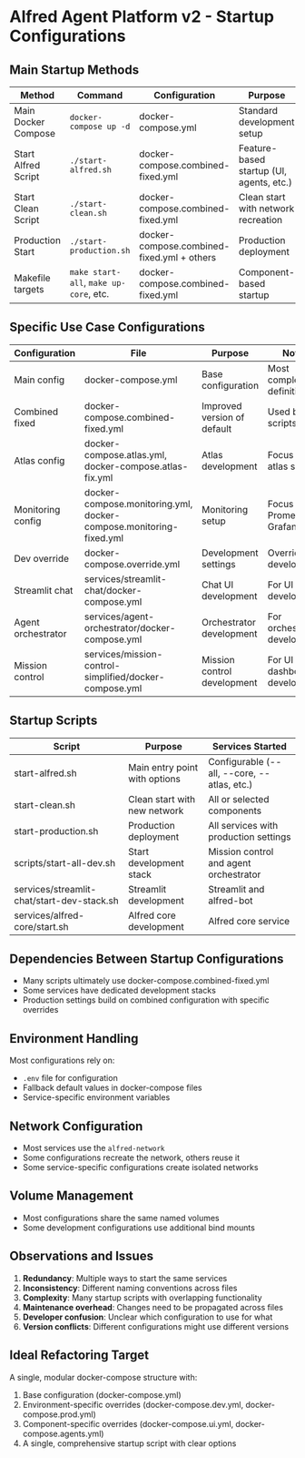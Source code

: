 # Alfred Agent Platform v2 - Startup Configurations

## Main Startup Methods

| Method | Command | Configuration | Purpose |
|--------|---------|---------------|---------|
| Main Docker Compose | `docker-compose up -d` | docker-compose.yml | Standard development setup |
| Start Alfred Script | `./start-alfred.sh` | docker-compose.combined-fixed.yml | Feature-based startup (UI, agents, etc.) |
| Start Clean Script | `./start-clean.sh` | docker-compose.combined-fixed.yml | Clean start with network recreation |
| Production Start | `./start-production.sh` | docker-compose.combined-fixed.yml + others | Production deployment |
| Makefile targets | `make start-all`, `make up-core`, etc. | docker-compose.combined-fixed.yml | Component-based startup |

## Specific Use Case Configurations

| Configuration | File | Purpose | Notes |
|---------------|------|---------|-------|
| Main config | docker-compose.yml | Base configuration | Most complete definition |
| Combined fixed | docker-compose.combined-fixed.yml | Improved version of default | Used by scripts |
| Atlas config | docker-compose.atlas.yml, docker-compose.atlas-fix.yml | Atlas development | Focus on the atlas service |
| Monitoring config | docker-compose.monitoring.yml, docker-compose.monitoring-fixed.yml | Monitoring setup | Focus on Prometheus, Grafana |
| Dev override | docker-compose.override.yml | Development settings | Override for development |
| Streamlit chat | services/streamlit-chat/docker-compose.yml | Chat UI development | For UI development |
| Agent orchestrator | services/agent-orchestrator/docker-compose.yml | Orchestrator development | For orchestrator development |
| Mission control | services/mission-control-simplified/docker-compose.yml | Mission control development | For UI dashboard development |

## Startup Scripts

| Script | Purpose | Services Started |
|--------|---------|------------------|
| start-alfred.sh | Main entry point with options | Configurable (--all, --core, --atlas, etc.) |
| start-clean.sh | Clean start with new network | All or selected components |
| start-production.sh | Production deployment | All services with production settings |
| scripts/start-all-dev.sh | Start development stack | Mission control and agent orchestrator |
| services/streamlit-chat/start-dev-stack.sh | Streamlit development | Streamlit and alfred-bot |
| services/alfred-core/start.sh | Alfred core development | Alfred core service |

## Dependencies Between Startup Configurations

- Many scripts ultimately use docker-compose.combined-fixed.yml
- Some services have dedicated development stacks
- Production settings build on combined configuration with specific overrides

## Environment Handling

Most configurations rely on:
- `.env` file for configuration
- Fallback default values in docker-compose files
- Service-specific environment variables

## Network Configuration

- Most services use the `alfred-network`
- Some configurations recreate the network, others reuse it
- Some service-specific configurations create isolated networks

## Volume Management

- Most configurations share the same named volumes
- Some development configurations use additional bind mounts

## Observations and Issues

1. **Redundancy**: Multiple ways to start the same services
2. **Inconsistency**: Different naming conventions across files
3. **Complexity**: Many startup scripts with overlapping functionality
4. **Maintenance overhead**: Changes need to be propagated across files
5. **Developer confusion**: Unclear which configuration to use for what
6. **Version conflicts**: Different configurations might use different versions

## Ideal Refactoring Target

A single, modular docker-compose structure with:
1. Base configuration (docker-compose.yml)
2. Environment-specific overrides (docker-compose.dev.yml, docker-compose.prod.yml)
3. Component-specific overrides (docker-compose.ui.yml, docker-compose.agents.yml)
4. A single, comprehensive startup script with clear options